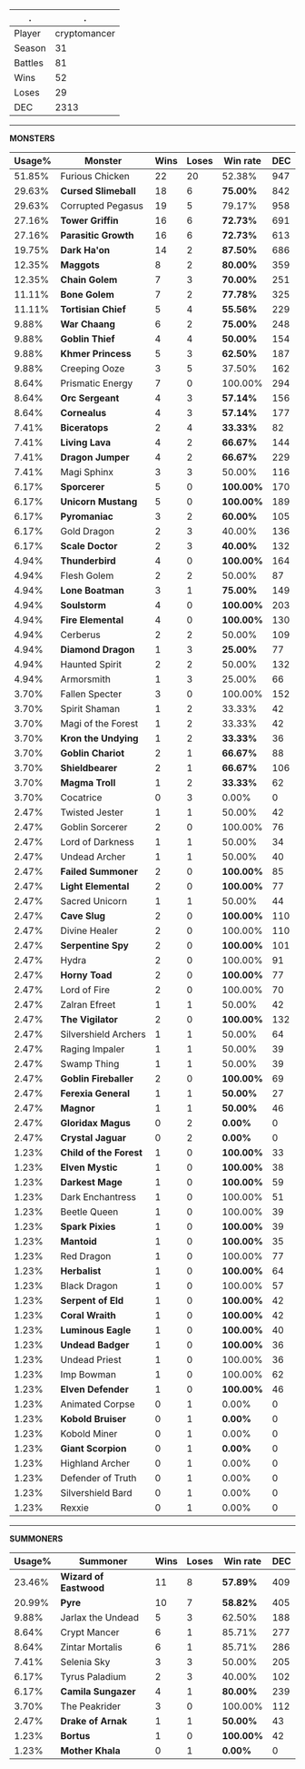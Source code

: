 .|.
|-|-
Player|cryptomancer
Season|31
Battles|81
Wins|52
Loses|29
DEC|2313

---
**MONSTERS**

Usage%|Monster|Wins|Loses|Win rate|DEC|
-|-|-|-|-|-|
51.85%|Furious Chicken|22|20|52.38%|947|
29.63%|**Cursed Slimeball**|18|6|**75.00%**|842|
29.63%|Corrupted Pegasus|19|5|79.17%|958|
27.16%|**Tower Griffin**|16|6|**72.73%**|691|
27.16%|**Parasitic Growth**|16|6|**72.73%**|613|
19.75%|**Dark Ha'on**|14|2|**87.50%**|686|
12.35%|**Maggots**|8|2|**80.00%**|359|
12.35%|**Chain Golem**|7|3|**70.00%**|251|
11.11%|**Bone Golem**|7|2|**77.78%**|325|
11.11%|**Tortisian Chief**|5|4|**55.56%**|229|
9.88%|**War Chaang**|6|2|**75.00%**|248|
9.88%|**Goblin Thief**|4|4|**50.00%**|154|
9.88%|**Khmer Princess**|5|3|**62.50%**|187|
9.88%|Creeping Ooze|3|5|37.50%|162|
8.64%|Prismatic Energy|7|0|100.00%|294|
8.64%|**Orc Sergeant**|4|3|**57.14%**|156|
8.64%|**Cornealus**|4|3|**57.14%**|177|
7.41%|**Biceratops**|2|4|**33.33%**|82|
7.41%|**Living Lava**|4|2|**66.67%**|144|
7.41%|**Dragon Jumper**|4|2|**66.67%**|229|
7.41%|Magi Sphinx|3|3|50.00%|116|
6.17%|**Sporcerer**|5|0|**100.00%**|170|
6.17%|**Unicorn Mustang**|5|0|**100.00%**|189|
6.17%|**Pyromaniac**|3|2|**60.00%**|105|
6.17%|Gold Dragon|2|3|40.00%|136|
6.17%|**Scale Doctor**|2|3|**40.00%**|132|
4.94%|**Thunderbird**|4|0|**100.00%**|164|
4.94%|Flesh Golem|2|2|50.00%|87|
4.94%|**Lone Boatman**|3|1|**75.00%**|149|
4.94%|**Soulstorm**|4|0|**100.00%**|203|
4.94%|**Fire Elemental**|4|0|**100.00%**|130|
4.94%|Cerberus|2|2|50.00%|109|
4.94%|**Diamond Dragon**|1|3|**25.00%**|77|
4.94%|Haunted Spirit|2|2|50.00%|132|
4.94%|Armorsmith|1|3|25.00%|66|
3.70%|Fallen Specter|3|0|100.00%|152|
3.70%|Spirit Shaman|1|2|33.33%|42|
3.70%|Magi of the Forest|1|2|33.33%|42|
3.70%|**Kron the Undying**|1|2|**33.33%**|36|
3.70%|**Goblin Chariot**|2|1|**66.67%**|88|
3.70%|**Shieldbearer**|2|1|**66.67%**|106|
3.70%|**Magma Troll**|1|2|**33.33%**|62|
3.70%|Cocatrice|0|3|0.00%|0|
2.47%|Twisted Jester|1|1|50.00%|42|
2.47%|Goblin Sorcerer|2|0|100.00%|76|
2.47%|Lord of Darkness|1|1|50.00%|34|
2.47%|Undead Archer|1|1|50.00%|40|
2.47%|**Failed Summoner**|2|0|**100.00%**|85|
2.47%|**Light Elemental**|2|0|**100.00%**|77|
2.47%|Sacred Unicorn|1|1|50.00%|44|
2.47%|**Cave Slug**|2|0|**100.00%**|110|
2.47%|Divine Healer|2|0|100.00%|110|
2.47%|**Serpentine Spy**|2|0|**100.00%**|101|
2.47%|Hydra|2|0|100.00%|91|
2.47%|**Horny Toad**|2|0|**100.00%**|77|
2.47%|Lord of Fire|2|0|100.00%|70|
2.47%|Zalran Efreet|1|1|50.00%|42|
2.47%|**The Vigilator**|2|0|**100.00%**|132|
2.47%|Silvershield Archers|1|1|50.00%|64|
2.47%|Raging Impaler|1|1|50.00%|39|
2.47%|Swamp Thing|1|1|50.00%|39|
2.47%|**Goblin Fireballer**|2|0|**100.00%**|69|
2.47%|**Ferexia General**|1|1|**50.00%**|27|
2.47%|**Magnor**|1|1|**50.00%**|46|
2.47%|**Gloridax Magus**|0|2|**0.00%**|0|
2.47%|**Crystal Jaguar**|0|2|**0.00%**|0|
1.23%|**Child of the Forest**|1|0|**100.00%**|33|
1.23%|**Elven Mystic**|1|0|**100.00%**|38|
1.23%|**Darkest Mage**|1|0|**100.00%**|59|
1.23%|Dark Enchantress|1|0|100.00%|51|
1.23%|Beetle Queen|1|0|100.00%|39|
1.23%|**Spark Pixies**|1|0|**100.00%**|39|
1.23%|**Mantoid**|1|0|**100.00%**|35|
1.23%|Red Dragon|1|0|100.00%|77|
1.23%|**Herbalist**|1|0|**100.00%**|64|
1.23%|Black Dragon|1|0|100.00%|57|
1.23%|**Serpent of Eld**|1|0|**100.00%**|42|
1.23%|**Coral Wraith**|1|0|**100.00%**|42|
1.23%|**Luminous Eagle**|1|0|**100.00%**|40|
1.23%|**Undead Badger**|1|0|**100.00%**|36|
1.23%|Undead Priest|1|0|100.00%|36|
1.23%|Imp Bowman|1|0|100.00%|62|
1.23%|**Elven Defender**|1|0|**100.00%**|46|
1.23%|Animated Corpse|0|1|0.00%|0|
1.23%|**Kobold Bruiser**|0|1|**0.00%**|0|
1.23%|Kobold Miner|0|1|0.00%|0|
1.23%|**Giant Scorpion**|0|1|**0.00%**|0|
1.23%|Highland Archer|0|1|0.00%|0|
1.23%|Defender of Truth|0|1|0.00%|0|
1.23%|Silvershield Bard|0|1|0.00%|0|
1.23%|Rexxie|0|1|0.00%|0|

---
**SUMMONERS**

Usage%|Summoner|Wins|Loses|Win rate|DEC|
-|-|-|-|-|-|
23.46%|**Wizard of Eastwood**|11|8|**57.89%**|409|
20.99%|**Pyre**|10|7|**58.82%**|405|
9.88%|Jarlax the Undead|5|3|62.50%|188|
8.64%|Crypt Mancer|6|1|85.71%|277|
8.64%|Zintar Mortalis|6|1|85.71%|286|
7.41%|Selenia Sky|3|3|50.00%|205|
6.17%|Tyrus Paladium|2|3|40.00%|102|
6.17%|**Camila Sungazer**|4|1|**80.00%**|239|
3.70%|The Peakrider|3|0|100.00%|112|
2.47%|**Drake of Arnak**|1|1|**50.00%**|43|
1.23%|**Bortus**|1|0|**100.00%**|42|
1.23%|**Mother Khala**|0|1|**0.00%**|0|
